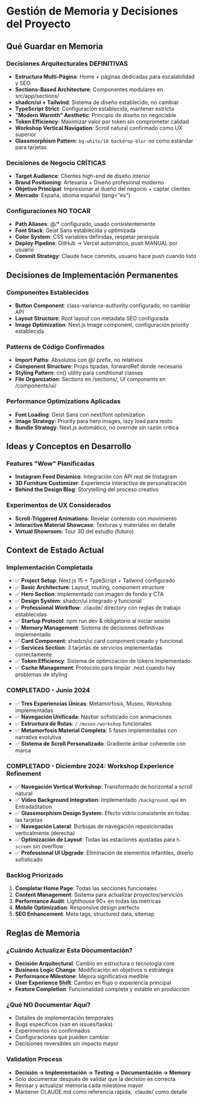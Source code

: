 # Gestión de Memoria y Decisiones del Proyecto

## Qué Guardar en Memoria

### Decisiones Arquitecturales DEFINITIVAS
- **Estructura Multi-Página**: Home + páginas dedicadas para escalabilidad y SEO
- **Sections-Based Architecture**: Componentes modulares en src/app/sections/
- **shadcn/ui + Tailwind**: Sistema de diseño establecido, no cambiar
- **TypeScript Strict**: Configuración establecida, mantener estricta
- **"Modern Warmth" Aesthetic**: Principio de diseño no negociable
- **Token Efficiency**: Maximizar valor por token sin comprometer calidad
- **Workshop Vertical Navigation**: Scroll natural confirmado como UX superior
- **Glassmorphism Pattern**: `bg-white/10 backdrop-blur-md` como estándar para tarjetas

### Decisiones de Negocio CRÍTICAS
- **Target Audience**: Clientes high-end de diseño interior
- **Brand Positioning**: Artesanía + Diseño profesional moderno
- **Objetivo Principal**: Impresionar al dueño del negocio + captar clientes
- **Mercado**: España, idioma español (lang="es")

### Configuraciones NO TOCAR
- **Path Aliases**: @/* configurado, usado consistentemente
- **Font Stack**: Geist Sans establecida y optimizada
- **Color System**: CSS variables definidas, respetar jerarquía
- **Deploy Pipeline**: GitHub → Vercel automático, push MANUAL por usuario
- **Commit Strategy**: Claude hace commits, usuario hace push cuando listo

## Decisiones de Implementación Permanentes

### Componentes Establecidos
- **Button Component**: class-variance-authority configurado, no cambiar API
- **Layout Structure**: Root layout con metadata SEO configurada
- **Image Optimization**: Next.js Image component, configuración priority establecida

### Patterns de Código Confirmados
- **Import Paths**: Absolutos con @/ prefix, no relativos
- **Component Structure**: Props tipadas, forwardRef donde necesario  
- **Styling Pattern**: cn() utility para conditional classes
- **File Organization**: Sections en /sections/, UI components en /components/ui/

### Performance Optimizations Aplicadas
- **Font Loading**: Geist Sans con next/font optimization
- **Image Strategy**: Priority para hero images, lazy load para resto
- **Bundle Strategy**: Next.js automático, no override sin razón crítica

## Ideas y Conceptos en Desarrollo

### Features "Wow" Planificadas
- **Instagram Feed Dinámico**: Integración con API real de Instagram
- **3D Furniture Customizer**: Experiencia interactiva de personalización
- **Behind the Design Blog**: Storytelling del proceso creativo

### Experimentos de UX Considerados
- **Scroll-Triggered Animations**: Revelar contenido con movimiento
- **Interactive Material Showcase**: Texturas y materiales en detalle
- **Virtual Showroom**: Tour 3D del estudio (futuro)

## Context de Estado Actual

### Implementación Completada
- ✅ **Project Setup**: Next.js 15 + TypeScript + Tailwind configurado
- ✅ **Basic Architecture**: Layout, routing, component structure
- ✅ **Hero Section**: Implementado con imagen de fondo y CTA
- ✅ **Design System**: shadcn/ui integrado y funcional
- ✅ **Professional Workflow**: .claude/ directory con reglas de trabajo establecidas
- ✅ **Startup Protocol**: npm run dev & obligatorio al iniciar sesión
- ✅ **Memory Management**: Sistema de decisiones definitivas implementado
- ✅ **Card Component**: shadcn/ui card component creado y funcional
- ✅ **Services Section**: 3 tarjetas de servicios implementadas correctamente
- ✅ **Token Efficiency**: Sistema de optimización de tokens implementado
- ✅ **Cache Management**: Protocolo para limpiar .next cuando hay problemas de styling

### COMPLETADO - Junio 2024
- ✅ **Tres Experiencias Únicas**: Metamorfosis, Museo, Workshop implementadas
- ✅ **Navegación Unificada**: Navbar sofisticado con animaciones
- ✅ **Estructura de Rutas**: `/` `/museo` `/workshop` funcionales
- ✅ **Metamorfosis Material Completa**: 5 fases implementadas con narrativa evolutiva
- ✅ **Sistema de Scroll Personalizado**: Gradiente ámbar coherente con marca

### COMPLETADO - Diciembre 2024: Workshop Experience Refinement
- ✅ **Navegación Vertical Workshop**: Transformado de horizontal a scroll natural
- ✅ **Video Background Integration**: Implementado `/background.mp4` en EntradaStation
- ✅ **Glassmorphism Design System**: Efecto vidrio consistente en todas las tarjetas
- ✅ **Navegación Lateral**: Burbujas de navegación reposicionadas verticalmente (derecha)
- ✅ **Optimización de Layout**: Todas las estaciones ajustadas para `h-screen` sin overflow
- ✅ **Professional UI Upgrade**: Eliminación de elementos infantiles, diseño sofisticado

### Backlog Priorizado
1. **Completar Home Page**: Todas las secciones funcionales
2. **Content Management**: Sistema para actualizar proyectos/servicios
3. **Performance Audit**: Lighthouse 90+ en todas las métricas
4. **Mobile Optimization**: Responsive design perfecto
5. **SEO Enhancement**: Meta tags, structured data, sitemap

## Reglas de Memoria

### ¿Cuándo Actualizar Esta Documentación?
- **Decisión Arquitectural**: Cambio en estructura o tecnología core
- **Business Logic Change**: Modificación en objetivos o estrategia
- **Performance Milestone**: Mejora significativa medible
- **User Experience Shift**: Cambio en flujo o experiencia principal
- **Feature Completion**: Funcionalidad completa y estable en producción

### ¿Qué NO Documentar Aquí?
- Detalles de implementación temporales
- Bugs específicos (van en issues/tasks)
- Experimentos no confirmados
- Configuraciones que pueden cambiar
- Decisiones reversibles sin impacto mayor

### Validation Process
- **Decisión → Implementación → Testing → Documentación → Memory**
- Solo documentar después de validar que la decisión es correcta
- Revisar y actualizar memoria cada milestone mayor
- Mantener CLAUDE.md como referencia rápida, .claude/ como detalle